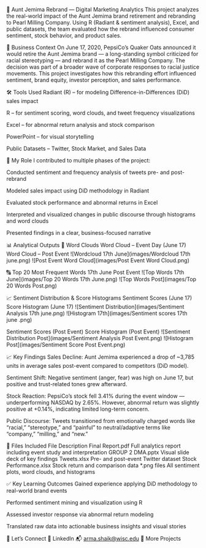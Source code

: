 🥞 Aunt Jemima Rebrand — Digital Marketing Analytics
This project analyzes the real-world impact of the Aunt Jemima brand retirement and rebranding to Pearl Milling Company. Using R (Radiant & sentiment analysis), Excel, and public datasets, the team evaluated how the rebrand influenced consumer sentiment, stock behavior, and product sales.

🧠 Business Context
On June 17, 2020, PepsiCo’s Quaker Oats announced it would retire the Aunt Jemima brand — a long-standing symbol criticized for racial stereotyping — and rebrand it as the Pearl Milling Company. The decision was part of a broader wave of corporate responses to racial justice movements. This project investigates how this rebranding effort influenced sentiment, brand equity, investor perception, and sales performance.

🛠️ Tools Used
Radiant (R) – for modeling Difference-in-Differences (DiD) sales impact

R – for sentiment scoring, word clouds, and tweet frequency visualizations

Excel – for abnormal return analysis and stock comparison

PowerPoint – for visual storytelling

Public Datasets – Twitter, Stock Market, and Sales Data

🔧 My Role
I contributed to multiple phases of the project:

Conducted sentiment and frequency analysis of tweets pre- and post-rebrand

Modeled sales impact using DiD methodology in Radiant

Evaluated stock performance and abnormal returns in Excel

Interpreted and visualized changes in public discourse through histograms and word clouds

Presented findings in a clear, business-focused narrative

📊 Analytical Outputs
💬 Word Clouds
Word Cloud – Event Day (June 17)	Word Cloud – Post Event
![Wordcloud 17th June](images/Wordcloud 17th june.png)	![Post Event Word Cloud](images/Post Event Word Cloud.png)

🔠 Top 20 Most Frequent Words
17th June	Post Event
![Top Words 17th June](images/Top 20 Words 17th June.png)	![Top Words Post](images/Top 20 Words Post.png)

📈 Sentiment Distribution & Score Histograms
Sentiment Scores (June 17)	Score Histogram (June 17)
![Sentiment Distribution](images/Sentiment Analysis 17th june.png)	![Histogram 17th](images/Sentiment scores 17th june .png)

Sentiment Scores (Post Event)	Score Histogram (Post Event)
![Sentiment Distribution Post](images/Sentiment Analysis Post Event.png)	![Histogram Post](images/Sentiment Score Post Event.png)

📈 Key Findings
Sales Decline: Aunt Jemima experienced a drop of ~3,785 units in average sales post-event compared to competitors (DiD model).

Sentiment Shift: Negative sentiment (anger, fear) was high on June 17, but positive and trust-related tones grew afterward.

Stock Reaction: PepsiCo’s stock fell 3.41% during the event window — underperforming NASDAQ by 2.65%. However, abnormal return was slightly positive at +0.14%, indicating limited long-term concern.

Public Discourse: Tweets transitioned from emotionally charged words like “racial,” “stereotype,” and “painful” to neutral/adaptive terms like “company,” “milling,” and “new.”

📁 Files Included
File	Description
Final Report.pdf	Full analytics report including event study and interpretation
GROUP 2 DMA.pptx	Visual slide deck of key findings
Tweets.xlsx	Pre- and post-event Twitter dataset
Stock Performance.xlsx	Stock return and comparison data
*.png files	All sentiment plots, word clouds, and histograms

✅ Key Learning Outcomes
Gained experience applying DiD methodology to real-world brand events

Performed sentiment mining and visualization using R

Assessed investor response via abnormal return modeling

Translated raw data into actionable business insights and visual stories

🔗 Let’s Connect
💼 LinkedIn
📬 arma.shaik@wisc.edu
📂 More Projects
